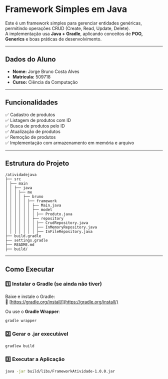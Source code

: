 # Framework Simples em Java

Este é um framework simples para gerenciar entidades genéricas, permitindo operações CRUD (Create, Read, Update, Delete).  
A implementação usa **Java + Gradle**, aplicando conceitos de **POO, Generics** e boas práticas de desenvolvimento.

---

##  Dados do Aluno

- **Nome:** Jorge Bruno Costa Alves  
- **Matrícula:** 509718  
- **Curso:** Ciência da Computação  

---

##  Funcionalidades
✅ Cadastro de produtos  
✅ Listagem de produtos com ID  
✅ Busca de produtos pelo ID  
✅ Atualização de produtos  
✅ Remoção de produtos  
✅ Implementação com armazenamento em memória e arquivo  

---

##  Estrutura do Projeto
```
/atividadejava
├── src
│ ├── main
│ │ ├── java
│ │ │ ├── me
│ │ │ │ ├── bruno
│ │ │ │ │ ├── framework
│ │ │ │ │ │ ├── Main.java
│ │ │ │ │ │ ├── model
│ │ │ │ │ │ │ ├── Produto.java
│ │ │ │ │ │ ├── repository
│ │ │ │ │ │ │ ├── CrudRepository.java
│ │ │ │ │ │ │ ├── InMemoryRepository.java
│ │ │ │ │ │ │ ├── InFileRepository.java
├── build.gradle
├── settings.gradle
├── README.md
├── build/
```
---

##  Como Executar

### 1️⃣ **Instalar o Gradle** (se ainda não tiver)  
Baixe e instale o Gradle:  
🔗 [https://gradle.org/install/](https://gradle.org/install/)  

Ou use o **Gradle Wrapper**:  
```sh
gradle wrapper
```

### 2️⃣ Gerar o .jar executável
```sh
gradlew build
```

### 3️⃣ Executar a Aplicação
```sh
java -jar build/libs/FrameworkAtividade-1.0.0.jar
```
